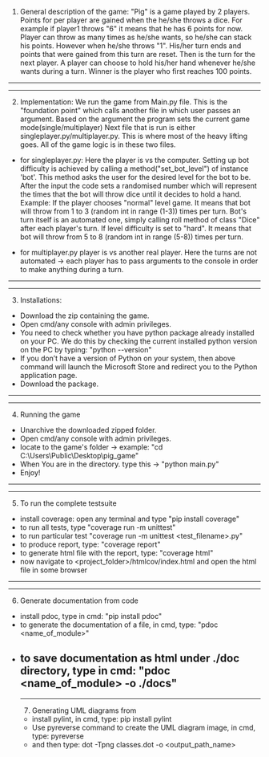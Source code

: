  1. General description of the game:
"Pig" is a game played by 2 players. Points for per player are gained when the he/she throws a dice.
For example if player1 throws "6" it means that he has 6 points for now.
Player can throw as many times as he/she wants, so he/she can stack his points.
However when he/she throws "1". His/her turn ends and points that were gained from this turn are reset.
Then is the turn for the next player.
A player can choose to hold his/her hand whenever he/she wants during a turn.
Winner is the player who first reaches 100 points.
-----------------------------------------------------------------------------------------------------------------------------
-----------------------------------------------------------------------------------------------------------------------------
2. Implementation:
We run the game from Main.py file. This is the "foundation point" which calls another file
in which user passes an argument. Based on the argument the program sets the current game mode(single/multiplayer)
Next file that is run is either singleplayer.py/multiplayer.py.
This is where most of the heavy lifting goes. All of the game logic is in these two files.

- for singleplayer.py:
Here the player is vs the computer.
Setting up bot difficulty is achieved by calling a method("set_bot_level") of instance 'bot'.
This method asks the user for the desired level for the bot to be.
After the input the code sets a randomised number which will represent the times that the bot will throw dice until it decides to hold a hand.
Example:
If the player chooses "normal" level game. It means that bot will throw from 1 to 3 (random int in range (1-3)) times per turn.
Bot's turn itself is an automated one, simply calling roll method of class "Dice" after each player's turn.
If level difficulty is set to "hard". It means that bot will throw from 5 to 8 (random int in range (5-8)) times per turn.

- for multiplayer.py
 player is vs another real player.
 Here the turns are not automated -> each player has to pass arguments to the console in order to make anything during a turn.
-----------------------------------------------------------------------------------------------------------------------------
-----------------------------------------------------------------------------------------------------------------------------
3. Installations:
- Download the zip containing the game.
- Open cmd/any console with admin privileges.
- You need to check whether you have python package already installed on your PC.
  We do this by checking the current installed python version on the PC by typing:
  "python --version"
- If you don’t have a version of Python on your system, then above command will launch the Microsoft Store and redirect you to the Python application page.
- Download the package.
-----------------------------------------------------------------------------------------------------------------------------
-----------------------------------------------------------------------------------------------------------------------------
4. Running the game
- Unarchive the downloaded zipped folder.
- Open cmd/any console with admin privileges.
- locate to the game's folder -> example: "cd C:\Users\Public\Desktop\pig_game"
- When You are in the directory. type this -> "python main.py"
- Enjoy!
-----------------------------------------------------------------------------------------------------------------------------
-----------------------------------------------------------------------------------------------------------------------------
5. To run the complete testsuite
- install coverage:
  open any terminal and type
  "pip install coverage"
- to run all tests, type
  "coverage run -m unittest"
- to run particular test
  "coverage run -m unittest <test_filename>.py"
- to produce report, type:
  "coverage report"
- to generate html file with the report, type:
  "coverage html"
- now navigate to <project_folder>/htmlcov/index.html and open the html file in some browser

-----------------------------------------------------------------------------------------------------------------------------
-----------------------------------------------------------------------------------------------------------------------------
6. Generate documentation from code
- install pdoc, type in cmd:
  "pip install pdoc"
- to generate the documentation of a file, in cmd, type:
  "pdoc <name_of_module>"
- to save documentation as html under ./doc directory, type in cmd:
  "pdoc <name_of_module> -o ./docs"
  -----------------------------------------------------------------------------------------------------------------------------
  -----------------------------------------------------------------------------------------------------------------------------
  7. Generating UML diagrams from
  - install pylint, in cmd, type:
  pip install pylint
  - Use pyreverse command to create the UML diagram image, in cmd, type:
  pyreverse <name of the file>
  - and then type: dot -Tpng classes.dot -o <output_path_name>
